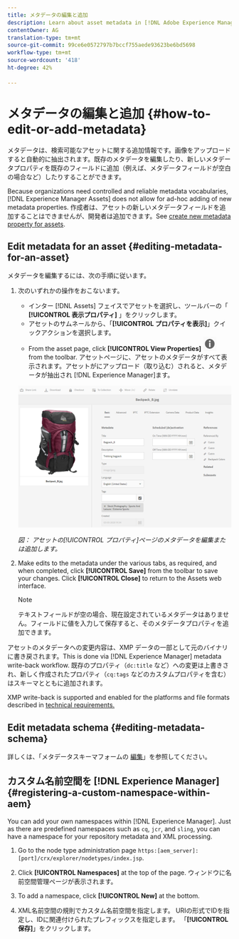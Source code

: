 ```yaml
---
title: メタデータの編集と追加
description: Learn about asset metadata in [!DNL Adobe Experience Manager Assets] an various ways by which you can edit asset metadata.
contentOwner: AG
translation-type: tm+mt
source-git-commit: 99ce6e0572797b7bccf755aede93623be6bd5698
workflow-type: tm+mt
source-wordcount: '418'
ht-degree: 42%

---
```



# メタデータの編集と追加 {#how-to-edit-or-add-metadata}

メタデータは、検索可能なアセットに関する追加情報です。画像をアップロードすると自動的に抽出されます。既存のメタデータを編集したり、新しいメタデータプロパティを既存のフィールドに追加（例えば、メタデータフィールドが空白の場合など）したりすることができます。

Because organizations need controlled and reliable metadata vocabularies, [!DNL Experience Manager Assets] does not allow for ad-hoc adding of new metadata properties. 作成者は、アセットの新しいメタデータフィールドを追加することはできませんが、開発者は追加できます。See [create new metadata property for assets](meta-edit.md#editing-metadata-schema).

## Edit metadata for an asset {#editing-metadata-for-an-asset}

メタデータを編集するには、次の手順に従います。

1. 次のいずれかの操作をおこないます。

   * インター [!DNL Assets] フェイスでアセットを選択し、ツールバーの「 **[!UICONTROL 表示プロパティ]** 」をクリックします。
   * アセットのサムネールから、「**[!UICONTROL プロパティを表示]**」クイックアクションを選択します。
   * From the asset page, click **[!UICONTROL View Properties]** ![chlimage_1-168](assets/chlimage_1-168.png) from the toolbar.
   アセットページに、アセットのメタデータがすべて表示されます。アセットがにアップロード（取り込む）されると、メタデータが抽出され [!DNL Experience Manager]ます。

   ![表示メタデータにアセットのプロパティを選択](assets/asset-metadata.png)

   *図： アセットの[!UICONTROL プロパティ]ページのメタデータを編集または追加します。*

1. Make edits to the metadata under the various tabs, as required, and when completed, click **[!UICONTROL Save]** from the toolbar to save your changes. Click **[!UICONTROL Close]** to return to the Assets web interface.

   >[!NOTE]
   >
   >テキストフィールドが空の場合、現在設定されているメタデータはありません。フィールドに値を入力して保存すると、そのメタデータプロパティを追加できます。

アセットのメタデータへの変更内容は、XMP データの一部として元のバイナリに書き戻されます。This is done via [!DNL Experience Manager] metadata write-back workflow. 既存のプロパティ（`dc:title` など）への変更は上書きされ、新しく作成されたプロパティ（`cq:tags` などのカスタムプロパティを含む）はスキーマとともに追加されます。

XMP write-back is supported and enabled for the platforms and file formats described in [technical requirements.](/help/sites-deploying/technical-requirements.md)

## Edit metadata schema {#editing-metadata-schema}

詳しくは、「メタデータスキーマフォームの [編集](metadata-schemas.md#edit-metadata-schema-forms)」を参照してください。

## カスタム名前空間を [!DNL Experience Manager] {#registering-a-custom-namespace-within-aem}

You can add your own namespaces within [!DNL Experience Manager]. Just as there are predefined namespaces such as `cq`, `jcr`, and `sling`, you can have a namespace for your repository metadata and XML processing.

1. Go to the node type administration page `https:[aem_server]:[port]/crx/explorer/nodetypes/index.jsp`.
1. Click **[!UICONTROL Namespaces]** at the top of the page. ウィンドウに名前空間管理ページが表示されます。

1. To add a namespace, click **[!UICONTROL New]** at the bottom.
1. XML名前空間の規則でカスタム名前空間を指定します。 URIの形式でIDを指定し、IDに関連付けられたプレフィックスを指定します。 「**[!UICONTROL 保存]**」をクリックします。
